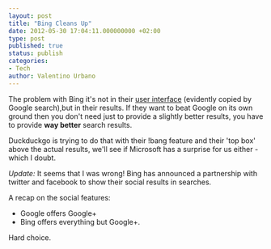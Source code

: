 ```yaml
---
layout: post
title: "Bing Cleans Up"
date: 2012-05-30 17:04:11.000000000 +02:00
type: post
published: true
status: publish
categories:
- Tech
author: Valentino Urbano 
---
```


The problem with Bing it's not in their [user interface][0] (evidently copied by Google search),but in their results. If they want to beat Google on its own ground then you don't need just to provide a slightly better results, you have to provide **way better** search results.

Duckduckgo is trying to do that with their !bang feature and their 'top box' above the actual results, we'll see if Microsoft has a surprise for us either - which I doubt.

_Update:_ It seems that I was wrong! Bing has announced a partnership with twitter and facebook to show their social results in searches.

A recap on the social features:

* Google offers Google+
* Bing offers everything but Google+.

Hard choice.


[0]: http://feedproxy.google.com/~r/parislemon/~3/ulmGA__1bV0/22244716939